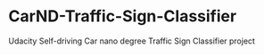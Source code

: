 # CarND-Traffic-Sign-Classifier
Udacity Self-driving Car nano degree Traffic Sign Classifier project

